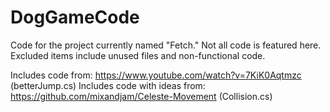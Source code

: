 # DogGameCode
Code for the project currently named "Fetch." Not all code is featured here. Excluded items include unused files and non-functional code.

Includes code from: https://www.youtube.com/watch?v=7KiK0Aqtmzc (betterJump.cs)
Includes code with ideas from: https://github.com/mixandjam/Celeste-Movement (Collision.cs)

